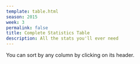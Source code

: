 ```yaml
---
template: table.html
season: 2015
week: 3
permalink: false
title: Complete Statistics Table
description: All the stats you'll ever need
---
```


You can sort by any column by clicking on its header.

